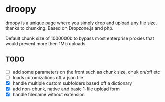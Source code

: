 # droopy

droopy is a unique page where you simply drop and upload any file size, thanks to chunking. Based on Dropzone.js and php.

Default chunk size of 1000000b to bypass most enterprise proxies that would prevent more then 1Mb uploads.

## TODO
- [ ] add some parameters on the front such as chunk size, chuk on/off etc
- [ ] loads cutomizations off a json file
- [x] handle multiple custom subfolders based off a dictionary
- [x] add non-chunk, native and basic 1-file upload form
- [x] handle filename without extension

